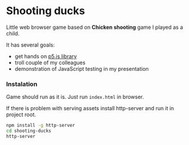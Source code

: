 # Shooting ducks

Little web browser game based on **Chicken shooting** game I played as a child.

It has several goals:
* get hands on [p5.js library](https://p5js.org/)
* troll couple of my colleagues
* demonstration of JavaScript testing in my presentation

### Instalation

Game should run as it is. Just run `index.html` in browser.

If there is problem with serving assets install http-server and run it in project root.

```bash
npm install -g http-server
cd shooting-ducks
http-server
```